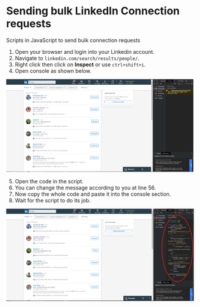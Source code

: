 # Sending bulk LinkedIn Connection requests

Scripts in JavaScript to send bulk connection requests

1. Open your browser and login into your Linkedin account.
2. Navigate to ```linkedin.com/search/results/people/```.
3. Right click then click on **Inspect** or use ```ctrl+shift+i```.
4. Open console as shown below.

![endpoint](https://github.com/SANKET7738/random/blob/master/bulk_linkedin_requests/demo-imgs/endpoint.png)

5. Open the code in the script.
6. You can change the message according to you at line 56.
7. Now copy the whole code and paste it into the console section.
8. Wait for the script to do its job.

![demo](https://github.com/SANKET7738/random/blob/master/bulk_linkedin_requests/demo-imgs/demo.png)
